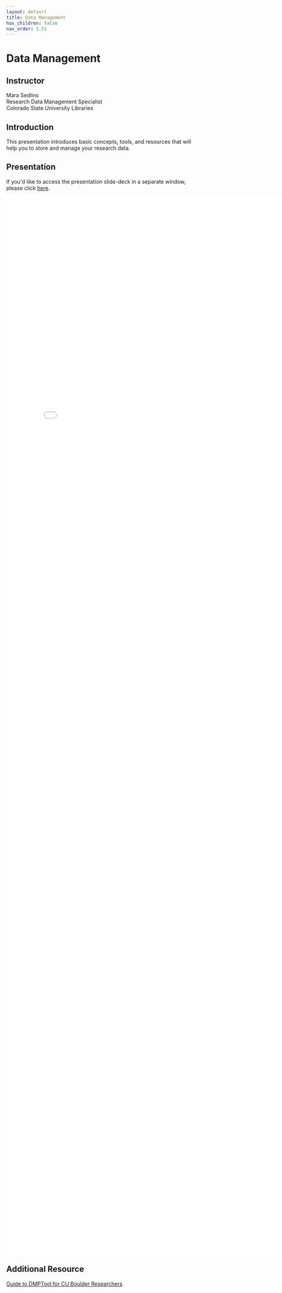 ```yaml
---
layout: default
title: Data Management
has_children: false
nav_order: 1.51
---
```


# Data Management

## Instructor
Mara Sedlins\
Research Data Management Specialist\
Colorado State University Libraries

## Introduction

This presentation introduces basic concepts, tools, and resources that will help you to store and manage your research data. 

## Presentation

If you'd like to access the presentation slide-deck in a separate window, please click [here](data_management/RDM_2024-01-09.pdf).

<iframe src="data_management/RDM_2024-01-09.pdf" style="width: 800px; height: 2800px;" frameBorder="0"></iframe>


## Additional Resource

[Guide to DMPTool for CU Boulder Researchers](https://cu-boulder-crdds.github.io/dmptool_guide/)
